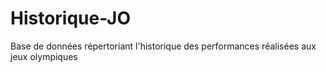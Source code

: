 # Historique-JO
Base de données répertoriant l'historique des performances réalisées aux jeux olympiques
